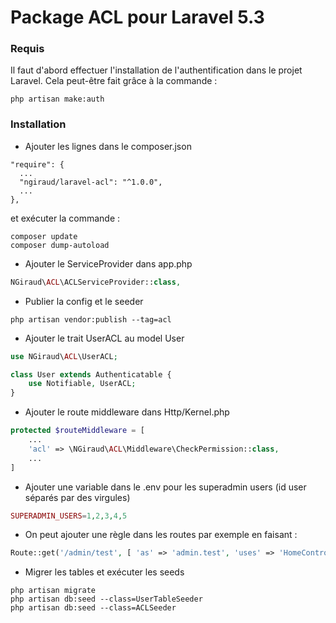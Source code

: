 # Package ACL pour Laravel 5.3 #

### Requis ###
Il faut d'abord effectuer l'installation de l'authentification dans le projet Laravel. Cela peut-être fait grâce à la commande :
```shell
php artisan make:auth
```

### Installation ###

* Ajouter les lignes dans le composer.json

```shell
"require": {
  ...
  "ngiraud/laravel-acl": "^1.0.0",
  ...
},
```
et exécuter la commande :
```shell
composer update
composer dump-autoload
```

* Ajouter le ServiceProvider dans app.php

```php
NGiraud\ACL\ACLServiceProvider::class,
```

* Publier la config et le seeder

```shell
php artisan vendor:publish --tag=acl
```

* Ajouter le trait UserACL au model User

```php
use NGiraud\ACL\UserACL;

class User extends Authenticatable {
    use Notifiable, UserACL;
}
```

* Ajouter le route middleware dans Http/Kernel.php

```php
protected $routeMiddleware = [
    ...
    'acl' => \NGiraud\ACL\Middleware\CheckPermission::class,
    ...
]
```

* Ajouter une variable dans le .env pour les superadmin users (id user séparés par des virgules)

```php
SUPERADMIN_USERS=1,2,3,4,5
```

* On peut ajouter une règle dans les routes par exemple en faisant :
```php
Route::get('/admin/test', [ 'as' => 'admin.test', 'uses' => 'HomeController@test' ])->middleware('acl:manage_users');
```

* Migrer les tables et exécuter les seeds

```shell
php artisan migrate
php artisan db:seed --class=UserTableSeeder
php artisan db:seed --class=ACLSeeder
```
